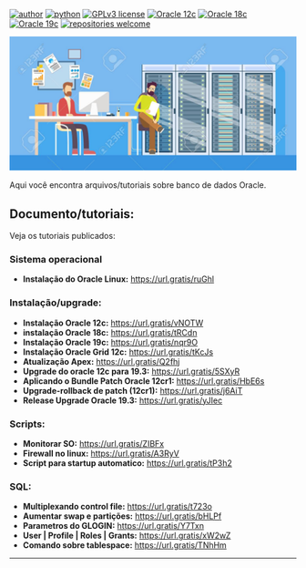 [![author](https://img.shields.io/badge/author-anvmano-red.svg)](https://www.linkedin.com/in/anvmano/) [![python](https://img.shields.io/badge/Python-3.9%2B-blue)](https://www.python.org/downloads/release/python-392/) [![GPLv3 license](https://img.shields.io/badge/License-GPLv3-blue.svg)](http://perso.crans.org/besson/LICENSE.html) [![Oracle 12c](https://img.shields.io/badge/Oracle-12c-red)](https://www.oracle.com/br/corporate/features/database-12c/) [![Oracle 18c](https://img.shields.io/badge/Oracle-18c-red)](https://docs.oracle.com/en/database/oracle/oracle-database/18/) [![Oracle 19c](https://img.shields.io/badge/Oracle-19c-red)](https://www.oracle.com/br/database/technologies/) [![repositories welcome](https://img.shields.io/badge/contributions-welcome-brightgreen.svg?style=flat)](https://github.com/anvmano?tab=repositories)


<p align="center">
  <img src="https://github.com/anvmano/Oracle-Database/blob/main/banco%20de%20dados%20imagem%20git.jpg">
</p>

Aqui você encontra arquivos/tutoriais sobre banco de dados Oracle.


## Documento/tutoriais:
Veja os tutoriais publicados:

### Sistema operacional
* **Instalação do Oracle Linux:** https://url.gratis/ruGhl

### Instalação/upgrade:

* **Instalação Oracle 12c:** https://url.gratis/vNOTW
* **instalação Oracle 18c:** https://url.gratis/tRCdn
* **Instalação Oracle 19c:** https://url.gratis/nqr9O
* **Instalação Oracle Grid 12c:** https://url.gratis/tKcJs
* **Atualização Apex:** https://url.gratis/Q2fhj
* **Upgrade do oracle 12c para 19.3:** https://url.gratis/5SXyR
* **Aplicando o Bundle Patch Oracle 12cr1:** https://url.gratis/HbE6s
* **Upgrade-rollback de patch (12cr1):** https://url.gratis/j6AiT
* **Release Upgrade Oracle 19.3:** https://url.gratis/yJIec



### Scripts:

* **Monitorar SO:** https://url.gratis/ZIBFx
* **Firewall no linux:** https://url.gratis/A3RyV
* **Script para startup automatico:** https://url.gratis/tP3h2

### SQL:
* **Multiplexando control file:** https://url.gratis/t723o
* **Aumentar swap e partições:** https://url.gratis/bHLPf
* **Parametros do GLOGIN:** https://url.gratis/Y7Txn
* **User | Profile | Roles | Grants:** https://url.gratis/xW2wZ
* **Comando sobre tablespace:** https://url.gratis/TNhHm






---




